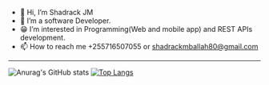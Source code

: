 - 👋 Hi, I’m Shadrack JM
- 👀 I’m a software Developer.
- 😁 I’m interested in Programming(Web and mobile app) and REST APIs development.
- 📫 How to reach me +255716507055 or shadrackmballah80@gmail.com
---
 ![Anurag's GitHub stats](https://github-readme-stats.vercel.app/api?username=shadrackjm&show_icons=true)   [![Top Langs](https://github-readme-stats.vercel.app/api/top-langs/?username=shadrackjm&layout=compact)](https://github.com/anuraghazra/github-readme-stats)
<!---
shadrackjm/shadrackjm is a ✨ special ✨ repository because its `README.md` (this file) appears on your GitHub profile.
You can click the Preview link to take a look at your changes.
--->
